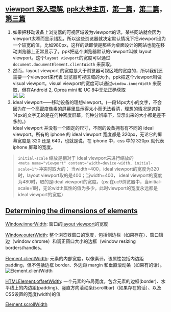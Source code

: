 ## [viewport 深入理解](https://www.cnblogs.com/2050/p/3877280.html), [ppk大神主页](http://www.quirksmode.org/)，[第一篇](http://www.quirksmode.org/mobile/viewports.html)，[第二篇](http://www.quirksmode.org/mobile/viewports2.html)，[第三篇](http://www.quirksmode.org/mobile/metaviewport/)
1. 如果把移动设备上浏览器的可视区域设为viewport的话，某些网站就会因为viewport太窄而显示错乱，所以这些浏览器就决定默认情况下把viewport设为一个较宽的值，比如980px，这样的话即使是那些为桌面设计的网站也能在移动浏览器上正常显示了。ppk把这个浏览器默认的viewport叫做 layout viewport。这个`layout viewport`的宽度可以通过 `document.documentElement.clientWidth` 来获取。
2. 然而，layout viewport 的宽度是大于浏览器可视区域的宽度的，所以我们还需要一个viewport来代表 浏览器可视区域的大小，ppk把这个viewport叫做 visual viewport。visual viewport的宽度可以通过`window.innerWidth` 来获取，但在Android 2, Oprea mini 和 UC 8中无法正确获取  
![](https://www.runoob.com/wp-content/uploads/2018/07/1532326331-2895-201407.png)
![](https://www.runoob.com/wp-content/uploads/2018/07/1532326332-9414-201407.png)
3. ideal viewport——移动设备的理想viewport。(一段14px大小的文字，不会因为在一个高密度像素的屏幕里显示得太小而无法看清，理想的情况是这段14px的文字无论是在何种密度屏幕，何种分辨率下，显示出来的大小都是差不多的。)  
ideal viewport 并没有一个固定的尺寸，不同的设备拥有有不同的 ideal viewport。所有的 iphone 的 ideal viewport 宽度都是 320px，无论它的屏幕宽度是 320 还是 640，也就是说，在 iphone 中，css 中的 320px 就代表 iphone 屏幕的宽度。
> `initial-scale` 缩放是相对于 ideal viewport来进行缩放的  
> `<meta name="viewport" content="width=device-width, initial-scale=1">`冲突时取大的： 
> 当width=400，ideal viewport的宽度为320时，layout viewport取的是400；当width=400， ideal viewport的宽度为480时，取的是ideal viewport的宽度。（ps:在uc9浏览器中，当initial-scale=1时，无论width属性的值为多少，此时viewport的宽度永远都是ideal viewport的宽度）  

## [Determining the dimensions of elements](https://developer.mozilla.org/en-US/docs/Web/API/CSS_Object_Model/Determining_the_dimensions_of_elements)

[Window.innerWidth](https://developer.mozilla.org/zh-CN/docs/Web/API/Window/innerWidth): 窗口的[layout viewport](https://developer.mozilla.org/en-US/docs/Glossary/layout_viewport)的宽度  

[Window.outerWidth](https://developer.mozilla.org/zh-CN/docs/Web/API/Window/outerWidth): 整个浏览器窗口的宽度，包括侧边栏（如果存在）、窗口镶边（window chrome）和调正窗口大小的边框（window resizing borders/handles。  

[Element.clientWidth](https://developer.mozilla.org/zh-CN/docs/Web/API/Element/clientWidth): 元素的内部宽度，以像素计。该属性包括内边距 padding，但不包括边框 border、外边距 margin 和垂直滚动条（如果有的话）。
![Element.clientWidth](https://developer.mozilla.org/@api/deki/files/185/=Dimensions-client.png)

[HTMLElement.offsetWidth](https://developer.mozilla.org/zh-CN/docs/Web/API/HTMLElement/offsetWidth): 一个元素的布局宽度。包含元素的边框(border)、水平线上的内边距(padding)、竖直方向滚动条(scrollbar)（如果存在的话）、以及CSS设置的宽度(width)的值

[Element.scrollWidth](https://developer.mozilla.org/zh-CN/docs/Web/API/Element/scrollWidth)
